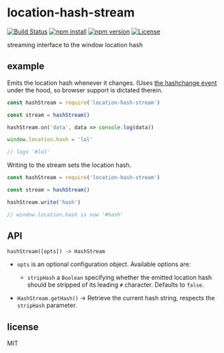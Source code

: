 # location-hash-stream

[![Build Status](https://img.shields.io/travis/jarofghosts/location-hash-stream.svg?style=flat-square)](https://travis-ci.org/jarofghosts/location-hash-stream)
[![npm install](https://img.shields.io/npm/dm/location-hash-stream.svg?style=flat-square)](https://www.npmjs.org/package/location-hash-stream)
[![npm version](https://img.shields.io/npm/v/location-hash-stream.svg?style=flat-square)](https://www.npmjs.org/package/location-hash-stream)
[![License](https://img.shields.io/npm/l/location-hash-stream.svg?style=flat-square)](https://github.com/jarofghosts/location-hash-stream/blob/master/LICENSE)

streaming interface to the window location hash

## example

Emits the location hash whenever it changes. (Uses
[the hashchange event](https://developer.mozilla.org/en-US/docs/Web/API/WindowEventHandlers/onhashchange)
under the hood, so browser support is dictated therein.

```javascript
const hashStream = require('location-hash-stream')

const stream = hashStream()

hashStream.on('data', data => console.log(data))

window.location.hash = 'lol'

// logs '#lol'
```

Writing to the stream sets the location hash.

```javascript
const hashStream = require('location-hash-stream')

const stream = hashStream()

hashStream.write('hash')

// window.location.hash is now '#hash'
```

## API

`hashStream([opts]) -> HashStream`

* `opts` is an optional configuration object. Available options are:
  - `stripHash` a `Boolean` specifying whether the emitted location hash should
    be stripped of its leading `#` character. Defaults to `false`.

* `HashStream.getHash()` -> Retrieve the current hash string, respects the
  `stripHash` parameter.

## license

MIT
